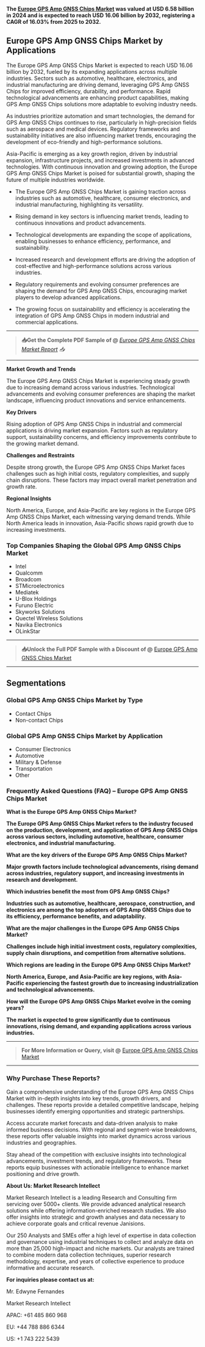 <p><strong>The <a href="https://www.marketresearchintellect.com/download-sample/?rid=1050973&amp;utm_source=Pulse-April-Europe&amp;utm_medium=852">Europe GPS Amp GNSS Chips Market</a> was valued at USD 6.58 billion in 2024 and is expected to reach USD 16.06 billion by 2032, registering a CAGR of 16.03% from 2025 to 2032.</strong></p><h2>Europe GPS Amp GNSS Chips Market by Applications&nbsp;</h2><p><p>The Europe GPS Amp GNSS Chips Market is expected to reach USD 16.06 billion by 2032, fueled by its expanding applications across multiple industries. Sectors such as automotive, healthcare, electronics, and industrial manufacturing are driving demand, leveraging GPS Amp GNSS Chips for improved efficiency, durability, and performance. Rapid technological advancements are enhancing product capabilities, making GPS Amp GNSS Chips solutions more adaptable to evolving industry needs.</p><p>As industries prioritize automation and smart technologies, the demand for GPS Amp GNSS Chips continues to rise, particularly in high-precision fields such as aerospace and medical devices. Regulatory frameworks and sustainability initiatives are also influencing market trends, encouraging the development of eco-friendly and high-performance solutions.</p><p>Asia-Pacific is emerging as a key growth region, driven by industrial expansion, infrastructure projects, and increased investments in advanced technologies. With continuous innovation and growing adoption, the Europe GPS Amp GNSS Chips Market is poised for substantial growth, shaping the future of multiple industries worldwide.</p></p><ul><li><p>The Europe GPS Amp GNSS Chips Market is gaining traction across industries such as automotive, healthcare, consumer electronics, and industrial manufacturing, highlighting its versatility.</p></li><li><p>Rising demand in key sectors is influencing market trends, leading to continuous innovations and product advancements.</p></li><li><p>Technological developments are expanding the scope of applications, enabling businesses to enhance efficiency, performance, and sustainability.</p></li><li><p>Increased research and development efforts are driving the adoption of cost-effective and high-performance solutions across various industries.</p></li><li><p>Regulatory requirements and evolving consumer preferences are shaping the demand for GPS Amp GNSS Chips, encouraging market players to develop advanced applications.</p></li><li><p>The growing focus on sustainability and efficiency is accelerating the integration of GPS Amp GNSS Chips in modern industrial and commercial applications.</p></li></ul><hr /><blockquote><p><strong><span class="font-[700]">📥Get the Complete PDF Sample of @ </span></strong><em><span class="font-[700]"><a href="https://www.marketresearchintellect.com/download-sample/?rid=1050973&amp;utm_source=Pulse-April-Europe&amp;utm_medium=852" target="_blank" data-tracking-control-name="article-ssr-frontend-pulse_little-text-block" data-tracking-will-navigate="" data-test-link="">Europe GPS Amp GNSS Chips Market Report</a>&nbsp;📥</span></em></p></blockquote><hr /><p class="" data-start="77" data-end="360"><strong data-start="77" data-end="105">Market Growth and Trends</strong></p><p class="" data-start="77" data-end="360">The Europe GPS Amp GNSS Chips Market is experiencing steady growth due to increasing demand across various industries. Technological advancements and evolving consumer preferences are shaping the market landscape, influencing product innovations and service enhancements.</p><p class="" data-start="362" data-end="606"><strong data-start="362" data-end="377">Key Drivers</strong></p><p class="" data-start="362" data-end="606">Rising adoption of GPS Amp GNSS Chips in industrial and commercial applications is driving market expansion. Factors such as regulatory support, sustainability concerns, and efficiency improvements contribute to the growing market demand.</p><p class="" data-start="608" data-end="849"><strong data-start="608" data-end="637">Challenges and Restraints</strong></p><p class="" data-start="608" data-end="849">Despite strong growth, the Europe GPS Amp GNSS Chips Market faces challenges such as high initial costs, regulatory complexities, and supply chain disruptions. These factors may impact overall market penetration and growth rate.</p><p class="" data-start="851" data-end="1095"><strong data-start="851" data-end="872">Regional Insights</strong></p><p class="" data-start="851" data-end="1095">North America, Europe, and Asia-Pacific are key regions in the Europe GPS Amp GNSS Chips Market, each witnessing varying demand trends. While North America leads in innovation, Asia-Pacific shows rapid growth due to increasing investments.</p><p><h3>Top Companies Shaping the Global GPS Amp GNSS Chips Market </h3><ul><li>Intel</li><li>Qualcomm</li><li>Broadcom</li><li>STMicroelectronics</li><li>Mediatek</li><li>U-Blox Holdings</li><li>Furuno Electric</li><li>Skyworks Solutions</li><li>Quectel Wireless Solutions</li><li>Navika Electronics</li><li>OLinkStar</li></ul></p><hr /><blockquote><p><strong>📥Unlock the Full PDF Sample with a Discount of @</strong> <a href="https://www.marketresearchintellect.com/ask-for-discount/?rid=1050973&amp;utm_source=Pulse-April-Europe&amp;utm_medium=852">Europe GPS Amp GNSS Chips Market</a></p></blockquote><hr /><p><h2>Segmentations</h2><h3>Global GPS Amp GNSS Chips Market by Type</h3><ul><li>Contact Chips</li><li>Non-contact Chips</li></ul><h3>Global GPS Amp GNSS Chips Market by Application</h3><ul><li>Consumer Electronics</li><li>Automotive</li><li>Military & Defense</li><li>Transportation</li><li>Other</li></ul></p><h3><strong>Frequently Asked Questions (FAQ) &ndash; Europe GPS Amp GNSS Chips Market</strong></h3><p><strong>What is the Europe GPS Amp GNSS Chips Market?</strong></p><p><strong>The Europe GPS Amp GNSS Chips Market refers to the industry focused on the production, development, and application of GPS Amp GNSS Chips across various sectors, including automotive, healthcare, consumer electronics, and industrial manufacturing.</strong></p><p><strong>What are the key drivers of the Europe GPS Amp GNSS Chips Market?</strong></p><p><strong>Major growth factors include technological advancements, rising demand across industries, regulatory support, and increasing investments in research and development.</strong></p><p><strong>Which industries benefit the most from GPS Amp GNSS Chips?</strong></p><p><strong>Industries such as automotive, healthcare, aerospace, construction, and electronics are among the top adopters of GPS Amp GNSS Chips due to its efficiency, performance benefits, and adaptability.</strong></p><p><strong>What are the major challenges in the Europe GPS Amp GNSS Chips Market?</strong></p><p><strong>Challenges include high initial investment costs, regulatory complexities, supply chain disruptions, and competition from alternative solutions.</strong></p><p><strong>Which regions are leading in the Europe GPS Amp GNSS Chips Market?</strong></p><p><strong>North America, Europe, and Asia-Pacific are key regions, with Asia-Pacific experiencing the fastest growth due to increasing industrialization and technological advancements.</strong></p><p><strong>How will the Europe GPS Amp GNSS Chips Market evolve in the coming years?</strong></p><p><strong>The market is expected to grow significantly due to continuous innovations, rising demand, and expanding applications across various industries.</strong></p><hr /><blockquote><p><span class="font-[700]"><strong>For More Information or Query, visit&nbsp;@</strong>&nbsp;</span><span class="font-[700]"><a href="https://www.marketresearchintellect.com/product/gps-amp-gnss-chips-market/?utm_source=Linkedin&utm_medium=852" target="_blank" data-tracking-control-name="article-ssr-frontend-pulse_little-text-block" data-tracking-will-navigate="" data-test-link="">Europe GPS Amp GNSS Chips Market</a></span></p></blockquote><hr /><h3><strong data-start="0" data-end="31">Why Purchase These Reports?</strong></h3><p class="" data-start="35" data-end="297">Gain a comprehensive understanding of the Europe GPS Amp GNSS Chips Market with in-depth insights into key trends, growth drivers, and challenges. These reports provide a detailed competitive landscape, helping businesses identify emerging opportunities and strategic partnerships.</p><p class="" data-start="299" data-end="540">Access accurate market forecasts and data-driven analysis to make informed business decisions. With regional and segment-wise breakdowns, these reports offer valuable insights into market dynamics across various industries and geographies.</p><p class="" data-start="542" data-end="784">Stay ahead of the competition with exclusive insights into technological advancements, investment trends, and regulatory frameworks. These reports equip businesses with actionable intelligence to enhance market positioning and drive growth.</p><p><strong><span class="font-[700]">About Us: Market Research Intellect</span></strong></p><p><span class="">Market Research Intellect is a leading Research and Consulting firm servicing over 5000+ clients. We provide advanced analytical research solutions while offering information-enriched research studies.&nbsp;</span>We also offer insights into strategic and growth analyses and data necessary to achieve corporate goals and critical revenue Janisions.</p><p><span class="">Our 250 Analysts and SMEs offer a high level of expertise in data collection and governance using industrial techniques to collect and analyze data on more than 25,000 high-impact and niche markets. Our analysts are trained to combine modern data collection techniques, superior research methodology, expertise, and years of collective experience to produce informative and accurate research.</span></p><p><strong>For inquiries please contact us at:</strong></p><p>Mr. Edwyne Fernandes</p><p>Market Research Intellect</p><p>APAC: +61 485 860 968</p><p>EU: +44 788 886 6344</p><p>US: +1 743 222 5439</p>